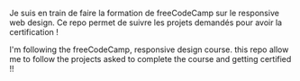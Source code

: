 Je suis en train de faire la formation de freeCodeCamp sur le responsive web design.
Ce repo permet de suivre les projets demandés pour avoir la certification !


I'm following the freeCodeCamp, responsive design course.
this repo allow me to follow the projects asked to complete the course and getting certified !!

